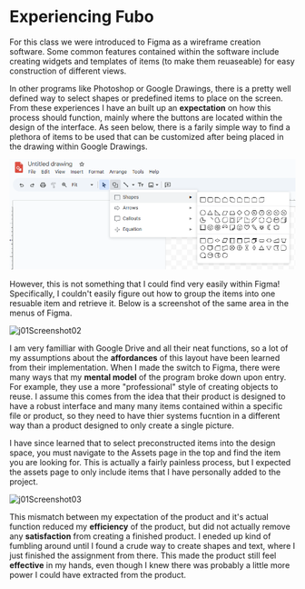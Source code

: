 # Experiencing Fubo

For this class we were introduced to Figma as a wireframe creation software. Some common features contained within the software include creating widgets and templates of items (to make them reuaseable) for easy construction of different views.

In other programs like Photoshop or Google Drawings, there is a pretty well defined way to select shapes or predefined items to place on the screen. From these experiences I have an built up an **expectation** on how this process should function, mainly where the buttons are located within the design of the interface. As seen below, there is a farily simple way to find a plethora of items to be used that can be customized after being placed in the drawing within Google Drawings.

![.](j01Screenshot01.png)

However, this is not something that I could find very easily within Figma! Specifically, I couldn't easily figure out how to group the items into one resuable item and retrieve it. Below is a screenshot of the same area in the menus of Figma.

![j01Screenshot02](https://github.com/user-attachments/assets/7bce926e-afa5-4c7c-8a0a-96e2c1a2fe04)

I am very familliar with Google Drive and all their neat functions, so a lot of my assumptions about the **affordances** of this layout have been learned from their implementation. When I made the switch to Figma, there were many ways that my **mental model** of the program broke down upon entry. For example, they use a more "professional" style of creating objects to reuse. I assume this comes from the idea that their product is designed to have a robust interface and many many items contained within a specific file or product, so they need to have thier systems fucntion in a different way than a product designed to only create a single picture.

I have since learned that to select preconstructed items into the design space, you must navigate to the Assets page in the top and find the item you are looking for. This is actually a fairly painless process, but I expected the assets page to only include items that I have personally added to the project. 

![j01Screenshot03](https://github.com/user-attachments/assets/009afb9f-d3d0-4397-be52-73c275b54dd3)

This mismatch between my expectation of the product and it's actual function reduced my **efficiency** of the product, but did not actually remove any **satisfaction** from creating a finished product. I eneded up kind of fumbling around until I found a crude way to create shapes and text, where I just finished the assignment from there. This made the product still feel **effective** in my hands, even though I knew there was probably a little more power I could have extracted from the product.
